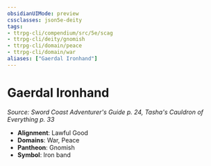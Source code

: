 ```yaml
---
obsidianUIMode: preview
cssclasses: json5e-deity
tags:
- ttrpg-cli/compendium/src/5e/scag
- ttrpg-cli/deity/gnomish
- ttrpg-cli/domain/peace
- ttrpg-cli/domain/war
aliases: ["Gaerdal Ironhand"]
---
```

# Gaerdal Ironhand
*Source: Sword Coast Adventurer's Guide p. 24, Tasha's Cauldron of Everything p. 33* 

- **Alignment**: Lawful Good
- **Domains**: War, Peace
- **Pantheon**: Gnomish
- **Symbol**: Iron band